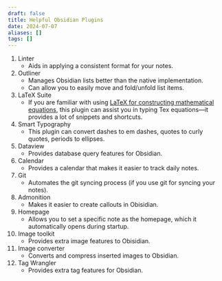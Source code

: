 ```yaml
---
draft: false
title: Helpful Obsidian Plugins
date: 2024-07-07
aliases: []
tags: []
---
```


1. Linter
	- Aids in applying a consistent format for your notes.
2. Outliner
	- Manages Obsidian lists better than the native implementation.
	- Can allow you to easily move and fold/unfold list items.
3. LaTeX Suite
	- If you are familiar with using [LaTeX for constructing mathematical equations](https://en.wikibooks.org/wiki/LaTeX/Mathematics), this plugin can assist you in typing Tex equations—it provides a lot of snippets and shortcuts.
4. Smart Typography
	- This plugin can convert dashes to em dashes, quotes to curly quotes, periods to ellipses.
5. Dataview
	- Provides database query features for Obsidian.
6. Calendar
	- Provides a calendar that makes it easier to track daily notes.
7. Git
	- Automates the git syncing process (if you use git for syncing your notes).
8. Admonition
	- Makes it easier to create callouts in Obisidian.
9. Homepage
	- Allows you to set a specific note as the homepage, which it automatically opens during startup.
10. Image toolkit
	- Provides extra image features to Obisidian.
11. Image converter
	- Converts and compress inserted images to Obsidian.
12. Tag Wrangler
	- Provides extra tag features for Obsidian.
